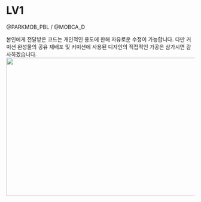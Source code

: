 # LV1
 @PARKMOB_PBL / @MOBCA_D
 
본인에게 전달받은 코드는 개인적인 용도에 한해 자유로운 수정이 가능합니다.
다만 커미션 완성물의 공유 재배포 및 커미션에 사용된 디자인의 직접적인 가공은 삼가시면 감사하겠습니다.
<img src="/uploads/1848994ad25765da30fa8ef3684c67bc/캡처.PNG"  width="700" height="370">
